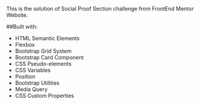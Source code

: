This is the solution of Social Proof Section challenge from FrontEnd Mentor Website.

##Built with:

- HTML Semantic Elements
- Flexbox
- Bootstrap Grid System
- Bootstrap Card Component
- CSS Pseudo-elements
- CSS Variables
- Position
- Bootstrap Utilities
- Media Query
- CSS Custom Properties
